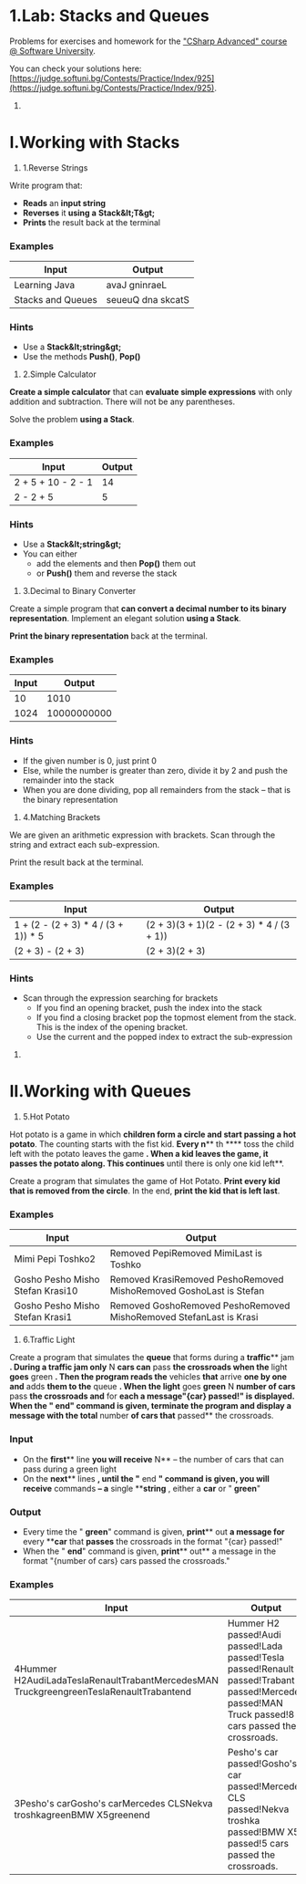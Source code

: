 # 1.Lab: Stacks and Queues

Problems for exercises and homework for the [&quot;CSharp Advanced&quot; course @ Software University](https://softuni.bg/courses/csharp-advanced).

You can check your solutions here: [https://judge.softuni.bg/Contests/Practice/Index/925](https://judge.softuni.bg/Contests/Practice/Index/925).

1.
# I.Working with Stacks

1. 1.Reverse Strings

Write program that:

- **Reads** an **input string**
- **Reverses** it **using a**  **Stack\&lt;T\&gt;**
- **Prints** the result back at the terminal

### Examples

| **Input** | **Output** |
| --- | --- |
| Learning Java | avaJ gninraeL |
| Stacks and Queues | seueuQ dna skcatS |

### Hints

- Use a **Stack\&lt;string\&gt;**
- Use the methods **Push()**, **Pop()**

1. 2.Simple Calculator

**Create a simple calculator** that can **evaluate simple expressions** with only addition and subtraction. There will not be any parentheses.

Solve the problem **using a Stack**.

### Examples

| **Input** | **Output** |
| --- | --- |
| 2 + 5 + 10 - 2 - 1 | 14 |
| 2 - 2 + 5 | 5 |

### Hints

- Use a **Stack\&lt;string\&gt;**
- You can either
  - add the elements and then **Pop()** them out
  - or **Push()** them and reverse the stack

1. 3.Decimal to Binary Converter

Create a simple program that **can convert a decimal number to its binary representation**. Implement an elegant solution **using a Stack**.

**Print the binary representation** back at the terminal.

### Examples

| **Input** | **Output** |
| --- | --- |
| 10 | 1010 |
| 1024 | 10000000000 |

### Hints

- If the given number is 0, just print 0
- Else, while the number is greater than zero, divide it by 2 and push the remainder into the stack
- When you are done dividing, pop all remainders from the stack – that is the binary representation

1. 4.Matching Brackets

We are given an arithmetic expression with brackets. Scan through the string and extract each sub-expression.

Print the result back at the terminal.

### Examples

| **Input** | **Output** |
| --- | --- |
| 1 + (2 - (2 + 3) \* 4 / (3 + 1)) \* 5 | (2 + 3)(3 + 1)(2 - (2 + 3) \* 4 / (3 + 1)) |
| (2 + 3) - (2 + 3) | (2 + 3)(2 + 3) |

### Hints

- Scan through the expression searching for brackets
  - If you find an opening bracket, push the index into the stack
  - If you find a closing bracket pop the topmost element from the stack. This is the index of the opening bracket.
  - Use the current and the popped index to extract the sub-expression

1.
# II.Working with Queues

1. 5.Hot Potato

Hot potato is a game in which **children form a circle and start passing a hot potato**. The counting starts with the fist kid. **Every n**** th **** toss the child left with the potato leaves the game **. When a kid leaves the game, it passes the potato along. This continues** until there is only one kid left**.

Create a program that simulates the game of Hot Potato.   **Print every kid that is removed from the circle**. In the end, **print the kid that is left last**.

### Examples

| **Input** | **Output** |
| --- | --- |
| Mimi Pepi Toshko2 | Removed PepiRemoved MimiLast is Toshko |
| Gosho Pesho Misho Stefan Krasi10 | Removed KrasiRemoved PeshoRemoved MishoRemoved GoshoLast is Stefan |
| Gosho Pesho Misho Stefan Krasi1 | Removed GoshoRemoved PeshoRemoved MishoRemoved StefanLast is Krasi |

1. 6.Traffic Light

Create a program that simulates the **queue** that forms during a **traffic**** jam **. During a traffic jam only** N **cars can** pass **the crossroads when the** light ****goes**** green **. Then the program reads the** vehicles **that** arrive **one by one and** adds **them to the** queue **. When the light** goes ****green**** N **number of cars** pass **the crossroads and** for ****each** a **message**&quot;{car} passed!&quot; is displayed. When the &quot; **end**&quot; command is given, **terminate** the program and **display** a **message** with the **total**** number **of cars that** passed** the crossroads.

### Input

- On the **first**** line **you will receive** N** – the number of cars that can pass during a green light
- On the **next**** lines **, until the &quot;** end **&quot; command is given, you will receive** commands **– a** single ****string** , either a **car** or &quot; **green**&quot;

### Output

- Every time the &quot; **green**&quot; command is given, **print**** out **a message for** every ****car** that **passes** the crossroads in the format &quot;{car} passed!&quot;
- When the &quot; **end**&quot; command is given, **print**** out** a message in the format &quot;{number of cars} cars passed the crossroads.&quot;

### Examples

| **Input** | **Output** |
| --- | --- |
| 4Hummer H2AudiLadaTeslaRenaultTrabantMercedesMAN TruckgreengreenTeslaRenaultTrabantend | Hummer H2 passed!Audi passed!Lada passed!Tesla passed!Renault passed!Trabant passed!Mercedes passed!MAN Truck passed!8 cars passed the crossroads. |
| 3Pesho&#39;s carGosho&#39;s carMercedes CLSNekva troshkagreenBMW X5greenend | Pesho&#39;s car passed!Gosho&#39;s car passed!Mercedes CLS passed!Nekva troshka passed!BMW X5 passed!5 cars passed the crossroads. |